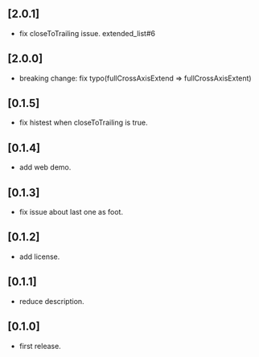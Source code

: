 ## [2.0.1]

* fix closeToTrailing issue. extended_list#6

## [2.0.0]

* breaking change: fix typo(fullCrossAxisExtend => fullCrossAxisExtent)

## [0.1.5]

* fix histest when closeToTrailing is true.

## [0.1.4]

* add web demo.

## [0.1.3]

* fix issue about last one as foot.

## [0.1.2]

* add license.

## [0.1.1]

* reduce description.

## [0.1.0]

* first release.
